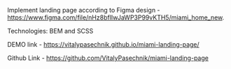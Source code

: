 Implement landing page according to Figma design - https://www.figma.com/file/nHz8bflIwJaWP3P99vKTH5/miami_home_new.

Technologies: BEM and SCSS

DEMO link - https://vitalypasechnik.github.io/miami-landing-page/

Github Link - https://github.com/VitalyPasechnik/miami-landing-page
